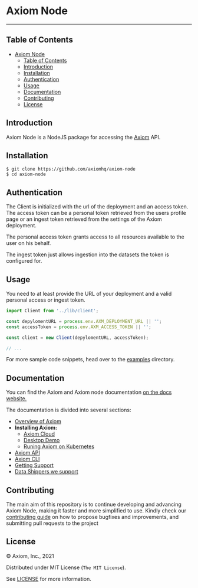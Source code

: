 # Axiom Node

---

## Table of Contents

- [Axiom Node](#axiom-node)
  - [Table of Contents](#table-of-contents)
  - [Introduction](#introduction)
  - [Installation](#installation)
  - [Authentication](#authentication)
  - [Usage](#usage)
  - [Documentation](#documentation)
  - [Contributing](#contributing)
  - [License](#license)

## Introduction

Axiom Node is a NodeJS package for accessing the [Axiom](https://www.axiom.co/)
API.

## Installation 

```
$ git clone https://github.com/axiomhq/axiom-node
$ cd axiom-node

```

## Authentication

The Client is initialized with the url of the deployment and an access token. The access token can be a personal token retrieved from the users profile page or an ingest token retrieved from the settings of the Axiom deployment.

The personal access token grants access to all resources available to the user on his behalf.

The ingest token just allows ingestion into the datasets the token is configured for.


## Usage

You need to at least provide the URL of your deployment and a valid personal 
access or ingest token.

```ts
import Client from '../lib/client';

const depylomentURL = process.env.AXM_DEPLOYMENT_URL || '';
const accessToken = process.env.AXM_ACCESS_TOKEN || '';

const client = new Client(depylomentURL, accessToken);

// ...
```

For more sample code snippets, head over to the [examples](examples) directory.

## Documentation

You can find the Axiom and Axiom node documentation [on the docs website.](https://docs.axiom.co/)

The documentation is divided into several sections:

- [Overview of Axiom](https://docs.axiom.co/usage/getting-started/)
- **Installing Axiom:**
    - [Axiom Cloud](https://docs.axiom.co/install/cloud/)
    - [Desktop Demo](https://docs.axiom.co/install/demo/)
    - [Runing Axiom on Kubernetes](https://docs.axiom.co/install/kubernetes/)
- [Axiom API](https://docs.axiom.co/reference/api/)
- [Axiom CLI](https://github.com/axiomhq/cli)
- [Getting Support](https://www.axiom.co/support/)
- [Data Shippers we support](https://docs.axiom.co/data-shippers/elastic-beats/)

## Contributing

The main aim of this repository is to continue developing and advancing Axiom Node, making it faster and more simplified to use. Kindly check our [contributing guide](https://github.com/axiomhq/axiom-node/blob/main/Contributing.md) on how to propose bugfixes and improvements, and submitting pull requests to the project

## License

&copy; Axiom, Inc., 2021

Distributed under MIT License (`The MIT License`).

See [LICENSE](LICENSE) for more information.
